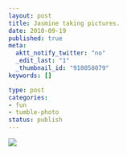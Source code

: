 ```yaml
--- 
layout: post
title: Jasmine taking pictures.
date: 2010-09-19
published: true
meta: 
  aktt_notify_twitter: "no"
  _edit_last: "1"
  _thumbnail_id: "910058079"
keywords: []

type: post
categories: 
- fun
- tumble-photo
status: publish
---
```



[![](http://media.eick.us/2011/06/photo5-300x224.jpg)](http://andyeick.com/files/2010/09/photo5.jpg)
